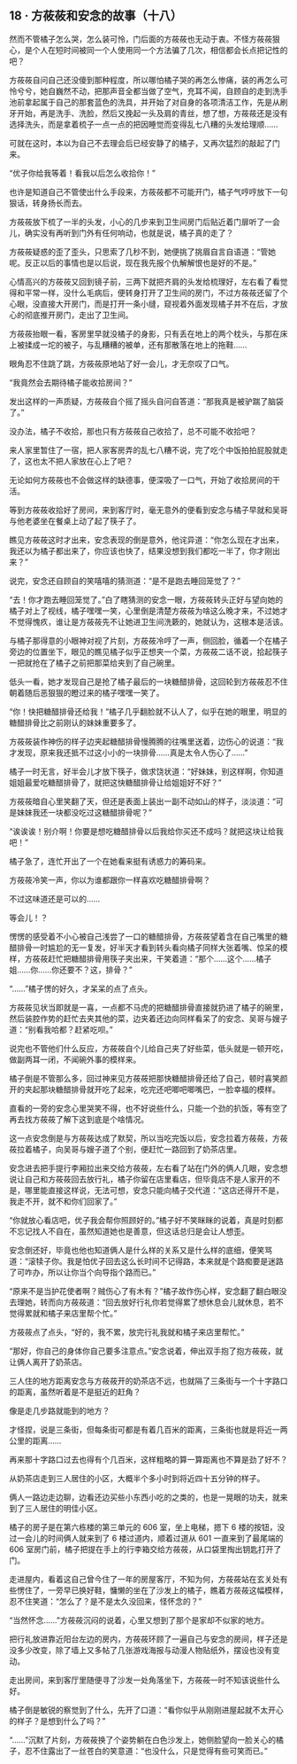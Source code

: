 ## 18 · 方莜莜和安念的故事（十八）

然而不管橘子怎么哭，怎么装可怜，门后面的方莜莜也无动于衷。不怪方莜莜狠心，是个人在短时间被同一个人使用同一个方法骗了几次，相信都会长点把记性的吧？

方莜莜自问自己还没傻到那种程度，所以哪怕橘子哭的再怎么惨痛，装的再怎么可怜兮兮，她自巍然不动，把那声音全都当做了空气，充耳不闻，自顾自的走到洗手池前拿起属于自己的那套蓝色的洗具，并开始了对自身的各项清洁工作，先是从刷牙开始，再是洗手、洗脸，然后又挽起一头及肩的青丝，想了想，方莜莜还是没有选择洗头，而是拿着梳子一点一点的把因睡觉而变得乱七八糟的头发给理顺……

可就在这时，本以为自己不去理会后已经安静了的橘子，又再次猛烈的敲起了门来。

“优子你给我等着！看我以后怎么收拾你！”

也许是知道自己不管使出什么手段来，方莜莜都不可能开门，橘子气哼哼放下一句狠话，转身扬长而去。

方莜莜放下梳了一半的头发，小心的几步来到卫生间房门后贴近着门扉听了一会儿，确实没有再听到门外有任何响动，也就是说，橘子真的走了？

方莜莜疑惑的歪了歪头，只思索了几秒不到，她便挑了挑眉自言自语道：“管她呢。反正以后的事情也是以后说，现在我先报个仇解解恨也是好的不是。”

心情高兴的方莜莜又回到镜子前，三两下就把齐肩的头发给梳理好，左右看了看觉得和平常一样，没什么毛病后，便转身打开了卫生间的房门，不过方莜莜还留了个心眼，没直接大开房门，而是打开一条小缝，窥视着外面发现橘子并不在后，才放心的彻底推开房门，走出了卫生间。

方莜莜抬眼一看，客房里早就没橘子的身影，只有丢在地上的两个枕头，与那在床上被揉成一坨的被子，与乱糟糟的被单，还有那散落在地上的拖鞋……

眼角忍不住跳了跳，方莜莜原地站了好一会儿，才无奈叹了口气。

“我竟然会去期待橘子能收拾房间？”

发出这样的一声质疑，方莜莜自个摇了摇头自问自答道：“那我真是被驴踹了脑袋了。”

没办法，橘子不收拾，那也只有方莜莜自己收拾了，总不可能不收拾吧？

来人家里暂住了一宿，把人家客房弄的乱七八糟不说，完了吃个中饭拍拍屁股就走了，这也太不把人家放在心上了吧？

无论如何方莜莜也不会做这样的缺德事，便深吸了一口气，开始了收拾房间的干活。

等到方莜莜收拾好了房间，来到客厅时，毫无意外的便看到安念与橘子早就和吴哥与他老婆坐在餐桌上动了起了筷子了。

瞧见方莜莜这时才出来，安念表现的倒是意外，他诧异道：“你怎么现在才出来，我还以为橘子都出来了，你应该也快了，结果没想到我们都吃一半了，你才刚出来？”

说完，安念还自顾自的笑嘻嘻的猜测道：“是不是跑去睡回笼觉了？”

“去！你才跑去睡回笼觉了。”白了瞎猜测的安念一眼，方莜莜转头正好与望向她的橘子对上了视线，橘子嘿嘿一笑，心里倒是清楚方莜莜为啥这么晚才来，不过她才不觉得愧疚，谁让是方莜莜先不让她进卫生间洗簌的，她就认为，这根本是活该。

与橘子那得意的小眼神对视了片刻，方莜莜冷哼了一声，侧回脸，循着一个在橘子旁边的位置坐下，眼见的瞧见橘子似乎正想夹一个菜，方莜莜二话不说，拾起筷子一把就抢在了橘子之前把那菜给夹到了自己碗里。

低头一看，她才发现自己是抢了橘子最后的一块糖醋排骨，这回轮到方莜莜忍不住朝着随后恶狠狠的瞪过来的橘子嘿嘿一笑了。

“你！快把糖醋排骨还给我！”橘子几乎翻脸就不认人了，似乎在她的眼里，明显的糖醋排骨比之前刚认的妹妹重要多了。

方莜莜装作神伤的样子边夹起糖醋排骨慢腾腾的往嘴里送着，边伤心的说道：“我才发现，原来我还抵不过这小小的一块排骨……真是太令人伤心了……”

橘子一时无言，好半会儿才放下筷子，做求饶状道：“好妹妹，别这样啊，你知道姐姐最爱吃糖醋排骨了，就把这快糖醋排骨让给姐姐好不好？”

方莜莜暗自心里笑翻了天，但还是表面上装出一副不动如山的样子，淡淡道：“可是妹妹我还一块都没吃过这糖醋排骨呢？”

“诶诶诶！别介啊！你要是想吃糖醋排骨以后我给你买还不成吗？就把这块让给我吧！”

橘子急了，连忙开出了一个在她看来挺有诱惑力的筹码来。

方莜莜冷笑一声，你以为谁都跟你一样喜欢吃糖醋排骨啊？

不过这味道还是可以的……

等会儿！？

愣愣的感受着不小心被自己浅尝了一口的糖醋排骨，方莜莜望着含在自己嘴里的糖醋排骨一时尴尬的无一复发，好半天才看到转头看向橘子同样大张着嘴、惊呆的模样，方莜莜赶忙把糖醋排骨用筷子夹出来，干笑着道：“那个……这个……橘子姐……你……你还要不？这，排骨？”

“……”橘子愣的好久，才呆呆的点了点头。

方莜莜见状当即就是一喜，一点都不马虎的把糖醋排骨直接就扔进了橘子的碗里，然后装腔作势的赶忙去夹其他的菜，边夹着还边向同样看呆了的安念、吴哥与嫂子道：“别看我哈都？赶紧吃呗。”

说完也不管他们什么反应，方莜莜自个儿给自己夹了好些菜，低头就是一顿开吃，做副两耳一闭，不闻碗外事的模样来。

橘子倒是不管那么多，回过神来见方莜莜把那快糖醋排骨还给了自己，顿时喜笑颜开的夹起那块糖醋排骨就开吃了起来，吃完还吧唧吧唧嘴巴，一脸幸福的模样。

直看的一旁的安念心里哭笑不得，也不好说些什么，只能一个劲的扒饭，等有空了再去找方莜莜了解下这到底是个啥情况。

这一点安念倒是与方莜莜达成了默契，所以当吃完饭以后，安念拉着方莜莜，方莜莜拉着橘子，向吴哥与嫂子道了个别，便赶忙一路回到了奶茶店里。

安念进去把手提行李厢拉出来交给方莜莜，左右看了站在门外的俩人几眼，安念想说让自己和方莜莜回去放行礼，橘子你留在店里看店，但毕竟店不是人家开的不是，哪里能直接这样说，无法可想，安念只能向橘子交代道：“这店还得开不是，我走不开，就不和你们回家了。”

“你就放心看店吧，优子我会帮你照顾好的。”橘子好不笑眯眯的说着，真是时刻都不忘记找人不自在，虽然知道她也是善意，但这话总归是会让人想歪。

安念倒还好，毕竟也他也知道俩人是什么样的关系又是什么样的底细，便笑骂道：“滚犊子你。我是怕优子回去这么长时间不记得路，本来就是个路痴要是迷路了可咋办，所以让你当个向导指个路而已。”

“原来不是当护花使者啊？贼伤心了有木有？”橘子故作伤心样，安念翻了翻白眼没去理她，转而向方莜莜道：“回去放好行礼你若觉得累了想休息会儿就休息，若不觉得累就和橘子来店里帮个忙。”

方莜莜点了点头，“好的，我不累，放完行礼我就和橘子来店里帮忙。”

“那好，你自己的身体你自己要多注意点。”安念说着，伸出双手抱了抱方莜莜，就让俩人离开了奶茶店。

三人住的地方距离安念与方莜莜开的奶茶店不远，也就隔了三条街与一个十字路口的距离，虽然听着是不是挺近的赶角？

像是走几步路就能到的地方？

才怪捏，说是三条街，但每条街可都是有着几百米的距离，三条街也就是将近一两公里的距离……

再来那十字路口过去也得有个几百米，这样粗略的算一算距离也不算是劲了好不？

从奶茶店走到三人居住的小区，大概半个多小时到将近四十五分钟的样子。

俩人一路边走边聊，边看还边买些小东西小吃的之类的，也是一晃眼的功夫，就来到了三人居住的明佳小区。

橘子的房子是在第六栋楼的第三单元的 606 室，坐上电梯，摁下 6 楼的按钮，没过一会儿的时间俩人就来到了 6 楼过道内，顺着过道从 601 一直来到了最尾端的 606 室房门前，橘子把提在手上的行李箱交给方莜莜，从口袋里掏出钥匙打开了门。

走进屋内，看着这自己曾今住了一年的房屋客厅，不知为何，方莜莜站在玄关处有些愣住了，一旁早已换好鞋，慵懒的坐在了沙发上的橘子，瞧着方莜莜这幅模样，忍不住笑道：“怎么了？是不是太久没回来，怪怀念的？”

“当然怀念……”方莜莜沉闷的说着，心里又想到了那个是家却不似家的地方。

把行礼放进靠近阳台左边的房内，方莜莜环顾了一遍自己与安念的房间，样子还是没多少改变，除了墙上又多帖了几张游戏海报与动漫人物贴纸外，摆设也没有变动。

走出房间，来到客厅里随便寻了沙发一处角落坐下，方莜莜一时不知该说些什么好。

橘子倒是敏锐的察觉到了什么，先开了口道：“看你似乎从刚刚进屋起就不太开心的样子？是想到什么了吗？”

“……”沉默了片刻，方莜莜换了个姿势躺在白色沙发上，她侧脸望向一脸关心的橘子，忍不住露出了一丝苍白的笑意道：“也没什么，只是觉得有些可笑而已。”
